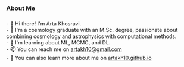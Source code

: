 

<h3 align="left">About Me</h3>

###

<p align="left">
    - 👋 Hi there! I'm Arta Khosravi.<br>
    - 💫 I'm a cosmology graduate with an M.Sc. degree, passionate about combining cosmology and astrophysics with computational methods.<br>
<!--     - 🔭 I’m currently working on using ML methods to find the accretion efficiency of SMBHs in AGNs with high redshifts.<br> -->
    - 🌱 I'm learning about ML, MCMC, and DL.<br>
    - 📫 You can reach me on <a href="artakh10@gmail.com" target="_blank">artakh10@gmail.com</a> <br>
    - 📄 You can also learn more about me on <a href="artakh10.github.io" target="_blank">artakh10.github.io  </a>
</p>

